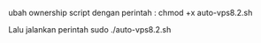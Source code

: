 ubah ownership script dengan perintah :
chmod +x auto-vps8.2.sh

Lalu jalankan perintah
sudo ./auto-vps8.2.sh
